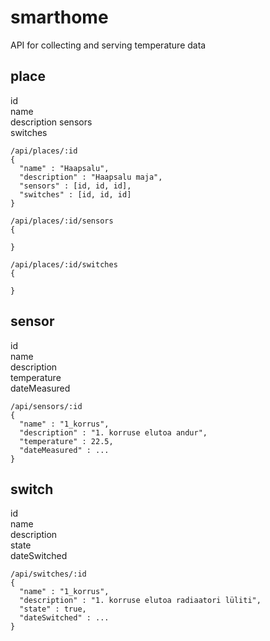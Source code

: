 # smarthome
API for collecting and serving temperature data

## place  
  id  
  name  
  description 
  sensors  
  switches  
  
```
/api/places/:id
{
  "name" : "Haapsalu",
  "description" : "Haapsalu maja",
  "sensors" : [id, id, id],
  "switches" : [id, id, id]
}

/api/places/:id/sensors
{
  
}

/api/places/:id/switches
{
  
}

```
  
## sensor  
  id  
  name  
  description  
  temperature  
  dateMeasured  

```
/api/sensors/:id
{
  "name" : "1_korrus",
  "description" : "1. korruse elutoa andur",
  "temperature" : 22.5,
  "dateMeasured" : ...
}

```

## switch  
  id  
  name  
  description  
  state  
  dateSwitched  
  

```
/api/switches/:id
{
  "name" : "1_korrus",
  "description" : "1. korruse elutoa radiaatori lüliti",
  "state" : true,
  "dateSwitched" : ...
}

```

